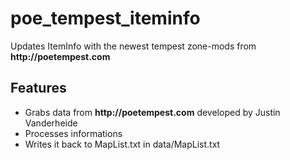 # poe_tempest_iteminfo
Updates ItemInfo with the newest tempest zone-mods from __http://poetempest.com__

## Features
- Grabs data from __http://poetempest.com__ developed by Justin Vanderheide
- Processes informations
- Writes it back to MapList.txt in data/MapList.txt
